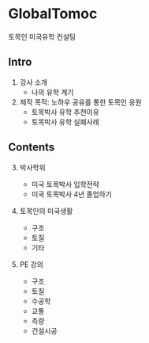 # GlobalTomoc
토목인 미국유학 컨설팅


## Intro
1. 강사 소개
    - 나의 유학 계기
2. 제작 목적: 노하우 공유를 통한 토목인 응원
    - 토목박사 유학 추천이유
    - 토목박사 유학 실폐사례


## Contents
3. 박사학위
    - 미국 토목박사 입학전략
    - 미국 토목박사 4년 졸업하기

4. 토목인의 미국생활
    - 구조
    - 토질
    - 기타

5. PE 강의
    - 구조
    - 토질
    - 수공학
    - 교통
    - 측량
    - 건설시공
